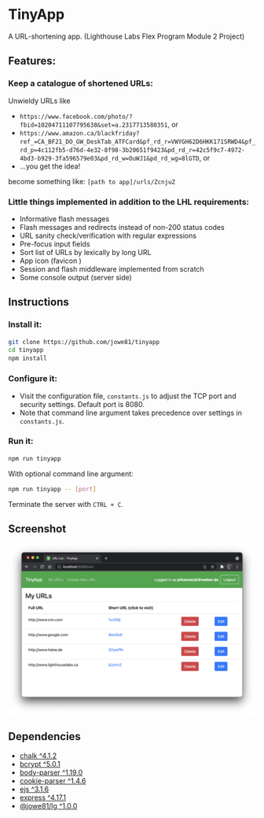 # TinyApp

A URL-shortening app. 
(Lighthouse Labs Flex Program Module 2 Project)

## Features:

### Keep a catalogue of shortened URLs:
Unwieldy URLs like
* ```https://www.facebook.com/photo/?fbid=10204711107795638&set=a.2317713580351```, or
* ```https://www.amazon.ca/blackfriday?ref_=CA_BF21_DO_GW_DeskTab_ATFCard&pf_rd_r=VWYGH62D6HKK171SRWD4&pf_rd_p=4c112fb5-d76d-4e32-8f98-3b20651f9423&pd_rd_r=42c5f9c7-4972-4bd3-b929-3fa596579e03&pd_rd_w=OuWJ1&pd_rd_wg=8lGTD```, or
* ...you get the idea!

become something like: ```[path to app]/urls/ZcnjuZ```

### Little things implemented in addition to the LHL requirements:
* Informative flash messages
* Flash messages and redirects instead of non-200 status codes
* URL sanity check/verification with regular expressions
* Pre-focus input fields
* Sort list of URLs by lexically by long URL 
* App icon (favicon )
* Session and flash middleware implemented from scratch
* Some console output (server side)

## Instructions
### Install it:
```bash
git clone https://github.com/jowe81/tinyapp
cd tinyapp
npm install
```
### Configure it:
* Visit the configuration file, ```constants.js``` to adjust the TCP port and security settings. Default port is 8080.
* Note that command line argument takes precedence over settings in ```constants.js```.

### Run it:
```bash
npm run tinyapp
```
With optional command line argument:
```bash
npm run tinyapp -- [port]
```
Terminate the server with `CTRL + C`.

## Screenshot
![tinyapp-screen-shot.png](./tinyapp-screen-shot.png)

## Dependencies
* [chalk ^4.1.2](https://www.npmjs.com/package/chalk)
* [bcrypt ^5.0.1](https://www.npmjs.com/package/bcrypt)
* [body-parser ^1.19.0](https://www.npmjs.com/package/body-parser)    
* [cookie-parser ^1.4.6](https://www.npmjs.com/package/cookie-parser)
* [ejs ^3.1.6](https://www.npmjs.com/package/ejs)
* [express ^4.17.1](https://www.npmjs.com/package/express)
* [@jowe81/lg ^1.0.0](https://www.npmjs.com/package/@jowe81/lg)
